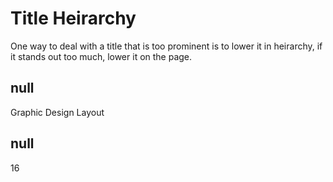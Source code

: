 # Title Heirarchy 

One way to deal with a title that is too prominent is to lower it in heirarchy, if it stands out too much, lower it on the page. 

## null

Graphic Design
Layout

## null

16
